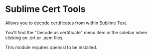 

# Sublime Cert Tools

Allows you to decode certificates from within Sublime Text.

You'll find the "Decode as certificate" menu item in the sidebar when clicking on .crt or .pem files.

This module requires openssl to be installed.